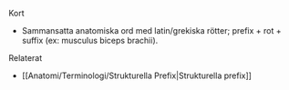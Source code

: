 Kort
- Sammansatta anatomiska ord med latin/grekiska rötter; prefix + rot + suffix (ex: musculus biceps brachii).

Relaterat
- [[Anatomi/Terminologi/Strukturella Prefix|Strukturella prefix]]

